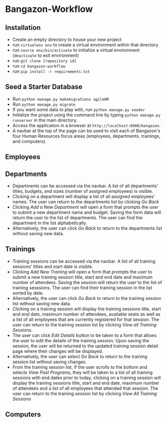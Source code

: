 # Bangazon-Workflow

## Installation
- Create an empty directory to house your new project
- run `virtualenv env` to create a virtual environment within that directory
- run `source env/bin/activate` to initialize a virtual environment (`deactivate` to exit environment)
- run `git clone [repository id]`
- run `cd bangazon-workflow`
- run `pip install -r requirements.txt`

## Seed a Starter Database
- Run `python manage.py makemigrations agileHR`
- Run `python manage.py migrate`
- If you want some data to play with, run `python manage.py seeder`
- Initialize the project using the command line by typing `python manage.py runserver` in the main directory.
- Access the application in a browser at `http://localhost:8000/bangazon`.
- A navbar at the top of the page can be used to visit each of Bangazon's four Human Resources focus areas (employees, departments, trainings, and computers).

## Employees


## Departments
- Departments can be accessed via the navbar. A list of all departments' titles, budgets, and sizes (number of assigned employees) is visible.
- Clicking on a department will display a list of all assigned employees' names. The user can return to the departments list by clicking <em>Go Back</em>
- Clicking <em>Add a New Department</em> will open a form that prompts the user to submit a new department name and budget. Saving the form data will return the user to the list of departments. The user can find the department in the list alphabetically.
- Alternatively, the user can click <em>Go Back</em> to return to the departments list without saving new data.

## Trainings
- Training sessions can be accessed via the navbar. A list of all training sessions' titles and start date is visible.
- Clicking <em>Add New Training</em> will open a form that prompts the user to submit a new training session title, start and end date and maximum number of attendees. Saving the session will return the user to the list of training sesssions. The user can find their training session in the list sorted by date.
- Alternatively, the user can click <em>Go Back</em> to return to the training session list without saving new data.
- Clicking on a training session will display the training sessions title, start and end date, maximum number of attendees, available seats as well as a list of all employees that are currently registered for that session. The user can return to the training session list by clicking <em>View all Training Sessions</em>.
- The user can click <em>Edit Details</em> button to be taken to a form that allows the user to edit the details of the training session. Upon saving the session, the user will be returned to the updated training session detail page where their changes will be displayed.
- Alternatively, the user can select <em>Go Back</em> to return to the training session list without saving changes.
- From the training session list, if the user scrolls to the bottom and selects <em>View Past Programs</em>, they will be taken to a list of all training sessions with end dates prior to today, clicking on a training session will display the training sessions title, start and end date, maximum number of attendees and a list of all employees that attended that session. The user can return to the training session list by clicking <em>View All Training Sessions</em>


## Computers
